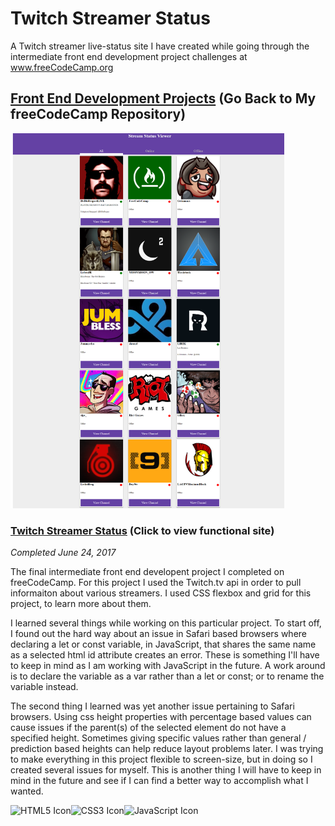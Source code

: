# Twitch Streamer Status

A Twitch streamer live-status site I have created while going through the intermediate front end development project challenges at www.freeCodeCamp.org

## [Front End Development Projects](https://github.com/Squibs/freeCodeCamp#freecodecamp) (Go Back to My freeCodeCamp Repository)

<a href="https://squibs.github.io/twitch-streamers" target="_blank"><img src="img/screenshot-twitch-streamers.png" height="600" alt="Screenshot of my Twitch streamer status app / website"/></a>

### [Twitch Streamer Status](https://squibs.github.io/twitch-streamers/) (Click to view functional site)

<em>Completed June 24, 2017</em>

The final intermediate front end developent project I completed on freeCodeCamp. For this project I used the Twitch.tv api in order to pull informaiton about various streamers. I used CSS flexbox and grid for this project, to learn more about them.

I learned several things while working on this particular project. To start off, I found out the hard way about an issue in Safari based browsers where declaring a let or const variable, in JavaScript, that shares the same name as a selected html id attribute creates an error. These is something I'll have to keep in mind as I am working with JavaScript in the future. A work around is to declare the variable as a var rather than a let or const; or to rename the variable instead.

The second thing I learned was yet another issue pertaining to Safari browsers. Using css height properties with percentage based values can cause issues if the parent(s) of the selected element do not have a specified height. Sometimes giving specific values rather than general / prediction based heights can help reduce layout problems later. I was trying to make everything in this project flexible to screen-size, but in doing so I created several issues for myself. This is another thing I will have to keep in mind in the future and see if I can find a better way to accomplish what I wanted.

<img src="https://cdn.rawgit.com/Squibs/Squibs.github.io/1bdd9917/img/icon-html5.svg" height="40" alt="HTML5 Icon"/><img src="https://cdn.rawgit.com/Squibs/Squibs.github.io/1bdd9917/img/icon-css3.svg" height="40" alt="CSS3 Icon"/><img src="https://cdn.rawgit.com/Squibs/Squibs.github.io/master/img/icon-javascript.svg" height="40" alt="JavaScript Icon"/>
